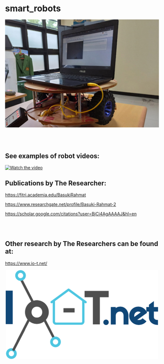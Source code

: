 # smart_robots



<p align="center">
  <img src="https://github.com/bsrahmat/smart_robots/blob/main/robot1.jpg" alt="" class="img-responsive" width="700">
</p>

<br>
</br>

## See examples of robot videos:

[![Watch the video](https://i.imgur.com/vKb2F1B.png)](https://youtu.be/vt5fpE0bzSY)

## Publications by The Researcher:

https://fitri.academia.edu/BasukiRahmat

https://www.researchgate.net/profile/Basuki-Rahmat-2

https://scholar.google.com/citations?user=BjCi4AgAAAAJ&hl=en

<br>
</br>


## Other research by The Researchers can be found at:

https://www.io-t.net/

<p align="center">
<a href="https://www.io-t.net/" target="_blank"><img src="https://github.com/bsrahmat/robot-bnu/blob/main/iot.png" alt="" class="img-responsive" width="500">
</a>
</p>



